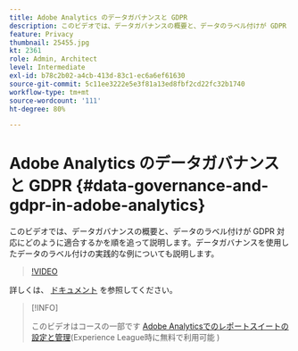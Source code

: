 ```yaml
---
title: Adobe Analytics のデータガバナンスと GDPR
description: このビデオでは、データガバナンスの概要と、データのラベル付けが GDPR 対応にどのように適合するかを順を追って説明します。データガバナンスを使用したデータのラベル付けの実践的な例についても説明します。
feature: Privacy
thumbnail: 25455.jpg
kt: 2361
role: Admin, Architect
level: Intermediate
exl-id: b78c2b02-a4cb-413d-83c1-ec6a6ef61630
source-git-commit: 5c11ee3222e5e3f81a13ed8fbf2cd22fc32b1740
workflow-type: tm+mt
source-wordcount: '111'
ht-degree: 80%

---
```


# Adobe Analytics のデータガバナンスと GDPR {#data-governance-and-gdpr-in-adobe-analytics}

このビデオでは、データガバナンスの概要と、データのラベル付けが GDPR 対応にどのように適合するかを順を追って説明します。データガバナンスを使用したデータのラベル付けの実践的な例についても説明します。

>[!VIDEO](https://video.tv.adobe.com/v/25455/?quality=12)

詳しくは、 [ドキュメント](https://experienceleague.adobe.com/docs/analytics/admin/data-governance/an-gdpr-overview.html?lang=ja) を参照してください。

>[!INFO]
>
> このビデオはコースの一部です [Adobe Analyticsでのレポートスイートの設定と管理](https://experienceleague.adobe.com/?recommended=Analytics-A-1-2021.1.administration&amp;lang=ja)(Experience League時に無料で利用可能 )
